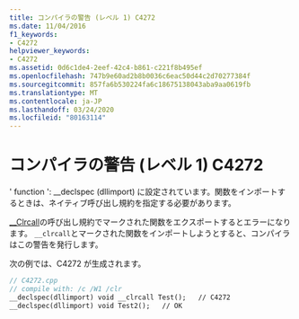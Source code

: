 ```yaml
---
title: コンパイラの警告 (レベル 1) C4272
ms.date: 11/04/2016
f1_keywords:
- C4272
helpviewer_keywords:
- C4272
ms.assetid: 0d6c1de4-2eef-42c4-b861-c221f8b495ef
ms.openlocfilehash: 747b9e60ad2b8b0036c6eac50d44c2d70277384f
ms.sourcegitcommit: 857fa6b530224fa6c18675138043aba9aa0619fb
ms.translationtype: MT
ms.contentlocale: ja-JP
ms.lasthandoff: 03/24/2020
ms.locfileid: "80163114"
---
```

# <a name="compiler-warning-level-1-c4272"></a>コンパイラの警告 (レベル 1) C4272

' function ': __declspec (dllimport) に設定されています。関数をインポートするときは、ネイティブ呼び出し規約を指定する必要があります。

[__Clrcall](../../cpp/clrcall.md)の呼び出し規約でマークされた関数をエクスポートするとエラーになります。 `__clrcall`とマークされた関数をインポートしようとすると、コンパイラはこの警告を発行します。

次の例では、C4272 が生成されます。

```cpp
// C4272.cpp
// compile with: /c /W1 /clr
__declspec(dllimport) void __clrcall Test();   // C4272
__declspec(dllimport) void Test2();   // OK
```

